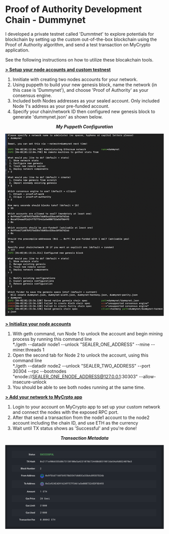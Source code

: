 # Proof of Authority Development Chain - Dummynet

I developed a private testnet called 'Dummtnet' to explore potentials for blockchain by setting up the custom out-of-the-box blockchain using the Proof of Authority algorithm, and send a test transaction on MyCrypto application. 

See the following instructions on how to utilize these blocakchain tools.

**<ins>> Setup your node accounts and custom testnest<ins>**

1. Innitiate with creating two nodes accounts for your network.
2. Using puppeth to build your new genesis block, name the network (in this case is 'Dummynet'), and choose 'Proof of Authority' as your consensus engine.
3. Included both Nodes addresses as your sealed account. Only included Node 1's address as your pre-funded account. 
4. Specify your chain/network ID then configured new genesis block to generate 'dummynet.json' as shown below.

***<p align="center">My Puppeth Configuration</p>***
<p align="center">
<img src="https://github.com/padthai-sketch/Dummynet-Blockchain/blob/main/Screenshots/Puppeth_Configuration.png" alt="Puppeth_Configuration" width="800"/>
</p>

**<ins>> Initialize your node accounts<ins>**

1. With geth command, run Node 1 to unlock the account and begin mining process by running this command line<br> 
   *./geth --datadir node1 --unlock "SEALER_ONE_ADDRESS" --mine --miner.threads 1
2. Open the second tab for Node 2 to unlock the account, using this command line<br> 
   *./geth --datadir node2 --unlock "SEALER_TWO_ADDRESS" --port 30304 --rpc --bootnodes "enode://SEALER_ONE_ENODE_ADDRESS@127.0.0.1:30303" --allow-insecure-unlock
3. You should be able to see both nodes running at the same time. 

**<ins>> Add your network to MyCrpto app<ins>**

1. Login to your account on MyCrypto app to set up your custom network and connect the nodes with the exposed RPC port. 
2. After that send a transaction from the node1 account to the node2 account including the chain ID, and use ETH as the currency
3. Wait until TX status shows as 'Successful' and you're done!

***<p align="center">Transaction Metadata</p>***
<p align="center">
<img src="https://github.com/padthai-sketch/Dummynet-Blockchain/blob/main/Screenshots/TX_Status_successful.png" alt="TX_Status_successful" width="800"/>
</p>
